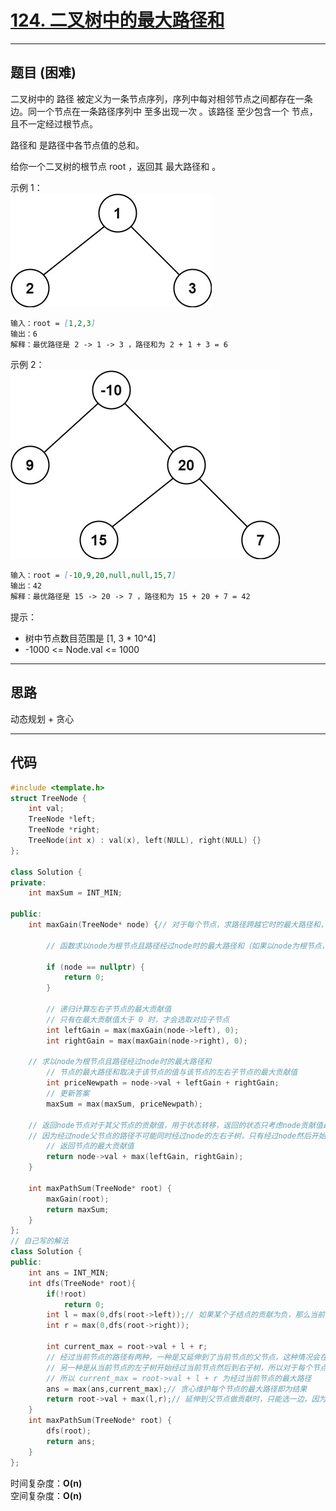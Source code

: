 # [124. 二叉树中的最大路径和](https://leetcode.cn/problems/binary-tree-maximum-path-sum/description/)

---

## 题目 (困难)

二叉树中的 路径 被定义为一条节点序列，序列中每对相邻节点之间都存在一条边。同一个节点在一条路径序列中 至多出现一次 。该路径 至少包含一个 节点，且不一定经过根节点。  

路径和 是路径中各节点值的总和。  

给你一个二叉树的根节点 root ，返回其 最大路径和 。  

示例 1：  
![Alt text](https://github.com/yang-yang-o-o/CodingNotes/blob/main/Coding/asset/124_1.png)  

```markdown
输入：root = [1,2,3]
输出：6
解释：最优路径是 2 -> 1 -> 3 ，路径和为 2 + 1 + 3 = 6
```

示例 2：  
![Alt text](https://github.com/yang-yang-o-o/CodingNotes/blob/main/Coding/asset/124_2.png)  

```markdown
输入：root = [-10,9,20,null,null,15,7]
输出：42
解释：最优路径是 15 -> 20 -> 7 ，路径和为 15 + 20 + 7 = 42
```

提示：  

- 树中节点数目范围是 [1, 3 * 10^4]
- -1000 <= Node.val <= 1000

---

## 思路

动态规划 + 贪心

---

## 代码

```C++
#include <template.h>
struct TreeNode {
    int val;
    TreeNode *left;
    TreeNode *right;
    TreeNode(int x) : val(x), left(NULL), right(NULL) {}
};

class Solution {
private:
    int maxSum = INT_MIN;

public:
    int maxGain(TreeNode* node) {// 对于每个节点，求路径跨越它时的最大路径和，并且贪心的维护最大值。返回给上一层时选择一个子树来计算状态

        // 函数求以node为根节点且路径经过node时的最大路径和（如果以node为根节点，不经过node，那么这个路径必然在node的子树中，这在之前就求过了，这里不需要求）
        
        if (node == nullptr) {
            return 0;
        }
        
        // 递归计算左右子节点的最大贡献值
        // 只有在最大贡献值大于 0 时，才会选取对应子节点
        int leftGain = max(maxGain(node->left), 0);
        int rightGain = max(maxGain(node->right), 0);

    // 求以node为根节点且路径经过node时的最大路径和
        // 节点的最大路径和取决于该节点的值与该节点的左右子节点的最大贡献值
        int priceNewpath = node->val + leftGain + rightGain;
        // 更新答案
        maxSum = max(maxSum, priceNewpath);

    // 返回node节点对于其父节点的贡献值，用于状态转移，返回的状态只考虑node贡献值最大的子树，
    // 因为经过node父节点的路径不可能同时经过node的左右子树，只有经过node然后开始下降才可能同时经过node的左右子树。
        // 返回节点的最大贡献值
        return node->val + max(leftGain, rightGain);
    }

    int maxPathSum(TreeNode* root) {
        maxGain(root);
        return maxSum;
    }
};
// 自己写的解法
class Solution {
public:
    int ans = INT_MIN;
    int dfs(TreeNode* root){
        if(!root)
            return 0;
        int l = max(0,dfs(root->left));// 如果某个子结点的贡献为负，那么当前节点的路径不经过它，和更大，所以限制最小贡献为0
        int r = max(0,dfs(root->right));

        int current_max = root->val + l + r;
        // 经过当前节点的路径有两种，一种是又延伸到了当前节点的父节点，这种情况会在递归返回到那个父节点时考虑，这里就不重复考虑
        // 另一种是从当前节点的左子树开始经过当前节点然后到右子树，所以对于每个节点，只用考虑这种情况，
        // 所以 current_max = root->val + l + r 为经过当前节点的最大路径
        ans = max(ans,current_max);// 贪心维护每个节点的最大路径即为结果
        return root->val + max(l,r);// 延伸到父节点做贡献时，只能选一边，因为只能经过其中一边
    }
    int maxPathSum(TreeNode* root) {
        dfs(root);
        return ans;
    }
};
```

时间复杂度：**O(n)**  
空间复杂度：**O(n)**
